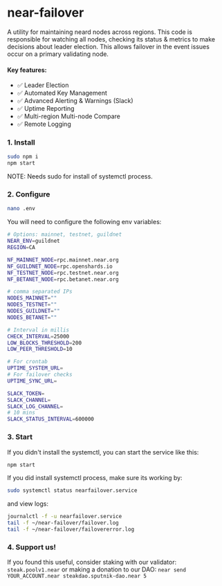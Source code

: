 # near-failover

A utility for maintaining neard nodes across regions. This code is responsible for watching all nodes, checking its status & metrics to make decisions about leader election. This allows failover in the event issues occur on a primary validating node.

#### Key features:

- ✅ Leader Election
- ✅ Automated Key Management
- ✅ Advanced Alerting & Warnings (Slack)
- ✅ Uptime Reporting
- ✅ Multi-region Multi-node Compare
- ✅ Remote Logging

### 1. Install

```bash
sudo npm i
npm start
```

NOTE: Needs sudo for install of systemctl process.

### 2. Configure

```bash
nano .env
```

You will need to configure the following env variables:

```bash
# Options: mainnet, testnet, guildnet
NEAR_ENV=guildnet
REGION=CA

NF_MAINNET_NODE=rpc.mainnet.near.org
NF_GUILDNET_NODE=rpc.openshards.io
NF_TESTNET_NODE=rpc.testnet.near.org
NF_BETANET_NODE=rpc.betanet.near.org

# comma separated IPs
NODES_MAINNET=""
NODES_TESTNET=""
NODES_GUILDNET=""
NODES_BETANET=""

# Interval in millis
CHECK_INTERVAL=25000
LOW_BLOCKS_THRESHOLD=200
LOW_PEER_THRESHOLD=10

# For crontab
UPTIME_SYSTEM_URL=
# For failover checks
UPTIME_SYNC_URL=

SLACK_TOKEN=
SLACK_CHANNEL=
SLACK_LOG_CHANNEL=
# 10 mins
SLACK_STATUS_INTERVAL=600000
```

### 3. Start

If you didn't install the systemctl, you can start the service like this:

```bash
npm start
```

If you did install systemctl process, make sure its working by:

```bash
sudo systemctl status nearfailover.service
```

and view logs:

```bash
journalctl -f -u nearfailover.service
tail -f ~/near-failover/failover.log
tail -f ~/near-failover/failovererror.log
```

### 4. Support us!

If you found this useful, consider staking with our validator: `steak.poolv1.near` or making a donation to our DAO: `near send YOUR_ACCOUNT.near steakdao.sputnik-dao.near 5`